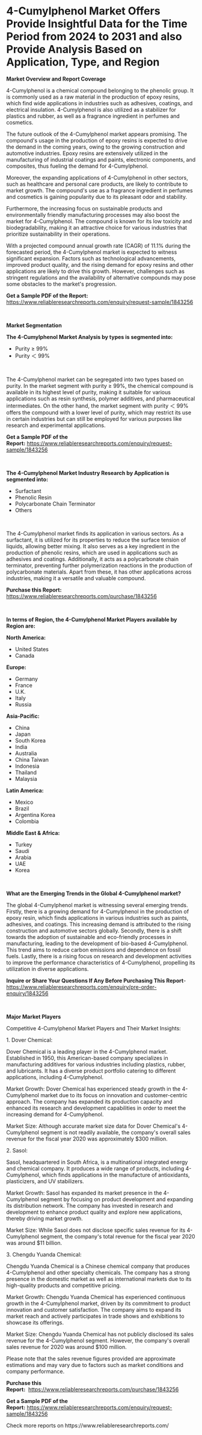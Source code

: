 <p><h1>4-Cumylphenol Market Offers Provide Insightful Data for the Time Period from 2024 to 2031 and also Provide Analysis Based on Application, Type, and Region</h1></p><p><strong>Market Overview and Report Coverage</strong></p>
<p><p>4-Cumylphenol is a chemical compound belonging to the phenolic group. It is commonly used as a raw material in the production of epoxy resins, which find wide applications in industries such as adhesives, coatings, and electrical insulation. 4-Cumylphenol is also utilized as a stabilizer for plastics and rubber, as well as a fragrance ingredient in perfumes and cosmetics.</p><p>The future outlook of the 4-Cumylphenol market appears promising. The compound's usage in the production of epoxy resins is expected to drive the demand in the coming years, owing to the growing construction and automotive industries. Epoxy resins are extensively utilized in the manufacturing of industrial coatings and paints, electronic components, and composites, thus fueling the demand for 4-Cumylphenol.</p><p>Moreover, the expanding applications of 4-Cumylphenol in other sectors, such as healthcare and personal care products, are likely to contribute to market growth. The compound's use as a fragrance ingredient in perfumes and cosmetics is gaining popularity due to its pleasant odor and stability.</p><p>Furthermore, the increasing focus on sustainable products and environmentally friendly manufacturing processes may also boost the market for 4-Cumylphenol. The compound is known for its low toxicity and biodegradability, making it an attractive choice for various industries that prioritize sustainability in their operations.</p><p>With a projected compound annual growth rate (CAGR) of 11.1% during the forecasted period, the 4-Cumylphenol market is expected to witness significant expansion. Factors such as technological advancements, improved product quality, and the rising demand for epoxy resins and other applications are likely to drive this growth. However, challenges such as stringent regulations and the availability of alternative compounds may pose some obstacles to the market's progression.</p></p>
<p><strong>Get a Sample PDF of the Report:</strong> <a href="https://www.reliableresearchreports.com/enquiry/request-sample/1843256">https://www.reliableresearchreports.com/enquiry/request-sample/1843256</a></p>
<p>&nbsp;</p>
<p><strong>Market Segmentation</strong></p>
<p><strong>The 4-Cumylphenol Market Analysis by types is segmented into:</strong></p>
<p><ul><li>Purity ≥ 99%</li><li>Purity ＜ 99%</li></ul></p>
<p>&nbsp;</p>
<p><p>The 4-Cumylphenol market can be segregated into two types based on purity. In the market segment with purity ≥ 99%, the chemical compound is available in its highest level of purity, making it suitable for various applications such as resin synthesis, polymer additives, and pharmaceutical intermediates. On the other hand, the market segment with purity ＜ 99% offers the compound with a lower level of purity, which may restrict its use in certain industries but can still be employed for various purposes like research and experimental applications.</p></p>
<p><strong>Get a Sample PDF of the Report:</strong>&nbsp;<a href="https://www.reliableresearchreports.com/enquiry/request-sample/1843256">https://www.reliableresearchreports.com/enquiry/request-sample/1843256</a></p>
<p>&nbsp;</p>
<p><strong>The 4-Cumylphenol Market Industry Research by Application is segmented into:</strong></p>
<p><ul><li>Surfactant</li><li>Phenolic Resin</li><li>Polycarbonate Chain Terminator</li><li>Others</li></ul></p>
<p>&nbsp;</p>
<p><p>The 4-Cumylphenol market finds its application in various sectors. As a surfactant, it is utilized for its properties to reduce the surface tension of liquids, allowing better mixing. It also serves as a key ingredient in the production of phenolic resins, which are used in applications such as adhesives and coatings. Additionally, it acts as a polycarbonate chain terminator, preventing further polymerization reactions in the production of polycarbonate materials. Apart from these, it has other applications across industries, making it a versatile and valuable compound.</p></p>
<p><strong>Purchase this Report:</strong>&nbsp; <a href="https://www.reliableresearchreports.com/purchase/1843256">https://www.reliableresearchreports.com/purchase/1843256</a></p>
<p>&nbsp;</p>
<p><strong>In terms of Region, the 4-Cumylphenol Market Players available by Region are:</strong></p>
<p>
    <p> <strong> North America: </strong>
        <ul>
            <li>United States</li>
            <li>Canada</li>
        </ul>
        </p> 
    <p> <strong> Europe: </strong>
        <ul>
            <li>Germany</li>
            <li>France</li>
            <li>U.K.</li>
            <li>Italy</li>
            <li>Russia</li>
        </ul>
        </p> 
    <p> <strong> Asia-Pacific: </strong>
        <ul>
            <li>China</li>
            <li>Japan</li>
            <li>South Korea</li>
            <li>India</li>
            <li>Australia</li>
            <li>China Taiwan</li>
            <li>Indonesia</li>
            <li>Thailand</li>
            <li>Malaysia</li>
        </ul>
        </p> 
    <p> <strong> Latin America: </strong>
        <ul>
            <li>Mexico</li>
            <li>Brazil</li>
            <li>Argentina Korea</li>
            <li>Colombia</li>
        </ul>
        </p> 
    <p> <strong> Middle East & Africa: </strong>
        <ul>
            <li>Turkey</li>
            <li>Saudi</li>
            <li>Arabia</li>
            <li>UAE</li>
            <li>Korea</li>
        </ul>
    </p>
    </p>
<p>&nbsp;</p>
<p><strong>What are the Emerging Trends in the Global 4-Cumylphenol market?</strong></p>
<p><p>The global 4-Cumylphenol market is witnessing several emerging trends. Firstly, there is a growing demand for 4-Cumylphenol in the production of epoxy resin, which finds applications in various industries such as paints, adhesives, and coatings. This increasing demand is attributed to the rising construction and automotive sectors globally. Secondly, there is a shift towards the adoption of sustainable and eco-friendly processes in manufacturing, leading to the development of bio-based 4-Cumylphenol. This trend aims to reduce carbon emissions and dependence on fossil fuels. Lastly, there is a rising focus on research and development activities to improve the performance characteristics of 4-Cumylphenol, propelling its utilization in diverse applications.</p></p>
<p><strong>Inquire or Share Your Questions If Any Before Purchasing This Report</strong>- <a href="https://www.reliableresearchreports.com/enquiry/pre-order-enquiry/1843256">https://www.reliableresearchreports.com/enquiry/pre-order-enquiry/1843256</a></p>
<p>&nbsp;</p>
<p><strong>Major Market Players</strong></p>
<p><p>Competitive 4-Cumylphenol Market Players and Their Market Insights:</p><p>1. Dover Chemical:</p><p>Dover Chemical is a leading player in the 4-Cumylphenol market. Established in 1950, this American-based company specializes in manufacturing additives for various industries including plastics, rubber, and lubricants. It has a diverse product portfolio catering to different applications, including 4-Cumylphenol.</p><p>Market Growth: Dover Chemical has experienced steady growth in the 4-Cumylphenol market due to its focus on innovation and customer-centric approach. The company has expanded its production capacity and enhanced its research and development capabilities in order to meet the increasing demand for 4-Cumylphenol.</p><p>Market Size: Although accurate market size data for Dover Chemical's 4-Cumylphenol segment is not readily available, the company's overall sales revenue for the fiscal year 2020 was approximately $300 million.</p><p>2. Sasol:</p><p>Sasol, headquartered in South Africa, is a multinational integrated energy and chemical company. It produces a wide range of products, including 4-Cumylphenol, which finds applications in the manufacture of antioxidants, plasticizers, and UV stabilizers.</p><p>Market Growth: Sasol has expanded its market presence in the 4-Cumylphenol segment by focusing on product development and expanding its distribution network. The company has invested in research and development to enhance product quality and explore new applications, thereby driving market growth.</p><p>Market Size: While Sasol does not disclose specific sales revenue for its 4-Cumylphenol segment, the company's total revenue for the fiscal year 2020 was around $11 billion.</p><p>3. Chengdu Yuanda Chemical:</p><p>Chengdu Yuanda Chemical is a Chinese chemical company that produces 4-Cumylphenol and other specialty chemicals. The company has a strong presence in the domestic market as well as international markets due to its high-quality products and competitive pricing.</p><p>Market Growth: Chengdu Yuanda Chemical has experienced continuous growth in the 4-Cumylphenol market, driven by its commitment to product innovation and customer satisfaction. The company aims to expand its market reach and actively participates in trade shows and exhibitions to showcase its offerings.</p><p>Market Size: Chengdu Yuanda Chemical has not publicly disclosed its sales revenue for the 4-Cumylphenol segment. However, the company's overall sales revenue for 2020 was around $100 million.</p><p>Please note that the sales revenue figures provided are approximate estimations and may vary due to factors such as market conditions and company performance.</p></p>
<p><strong>Purchase this Report:</strong>&nbsp;&nbsp;<a href="https://www.reliableresearchreports.com/purchase/1843256">https://www.reliableresearchreports.com/purchase/1843256</a></p>
<p></p>
<p><strong>Get a Sample PDF of the Report:</strong>&nbsp;<a href="https://www.reliableresearchreports.com/enquiry/request-sample/1843256">https://www.reliableresearchreports.com/enquiry/request-sample/1843256</a></p>
<p>Check more reports on https://www.reliableresearchreports.com/</p>